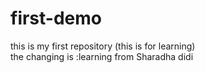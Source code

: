 # first-demo
this is my first repository (this is for learning)
<br>
the changing is :learning from Sharadha didi
